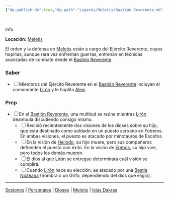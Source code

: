 ```yaml
---
{"dg-publish-dm":true,"dg-path":"Lugares/Meletis/Bastión Reverente.md","permalink":"/lugares/meletis/bastion-reverente/"}
---
```


<p><span><div data-callout-metadata="" data-callout-fold="" data-callout="info" class="callout node-insert-event"><div class="callout-title" dir="auto"><div class="callout-icon"><svg width="16" height="16"></svg></div><div class="callout-title-inner">Info</div></div><div class="callout-content">
<p dir="auto"><strong>Locación:</strong> <a data-tooltip-position="top" aria-label="Lugares/Meletis.md" data-href="Lugares/Meletis.md" href="Lugares/Meletis.md" class="internal-link" target="_blank" rel="noopener nofollow">Meletis</a></p>
</div></div></span></p><p><span>El orden y la defensa en <a data-tooltip-position="top" aria-label="Lugares/Meletis" data-href="Lugares/Meletis" href="Lugares/Meletis" class="internal-link" target="_blank" rel="noopener nofollow">Meletis</a> están a cargo del Ejército Reverente, cuyos hoplitas, aunque rara vez enfrentan guerras, entrenan en técnicas avanzadas de combate desde el <a data-tooltip-position="top" aria-label="Lugares/Bastión Reverente" data-href="Lugares/Bastión Reverente" href="Lugares/Bastión Reverente" class="internal-link" target="_blank" rel="noopener nofollow">Bastión Reverente</a>.</span></p><h3><span>Saber</span></h3><div><ul class="contains-task-list"><li data-task=" " class="dataview task-list-item"><input type="checkbox" class="dataview task-list-item-checkbox"><span>Miembros del Ejército Reverente en el <a data-tooltip-position="top" aria-label="Lugares/Bastión Reverente" data-href="Lugares/Bastión Reverente" href="Lugares/Bastión Reverente" class="internal-link" target="_blank" rel="noopener nofollow">Bastión Reverente</a> incluyen el comandante <a data-tooltip-position="top" aria-label="Personajes/Lirón" data-href="Personajes/Lirón" href="Personajes/Lirón" class="internal-link" target="_blank" rel="noopener nofollow">Lirón</a> y le hoplita <a data-tooltip-position="top" aria-label="Personajes/Alexi" data-href="Personajes/Alexi" href="Personajes/Alexi" class="internal-link" target="_blank" rel="noopener nofollow">Alexi</a></span></li></ul></div><h3><span>Prep</span></h3><div><ul class="contains-task-list"><li data-task=" " class="dataview task-list-item"><input type="checkbox" class="dataview task-list-item-checkbox"><span>En el <a data-tooltip-position="top" aria-label="Lugares/Bastión Reverente" data-href="Lugares/Bastión Reverente" href="Lugares/Bastión Reverente" class="internal-link" target="_blank" rel="noopener nofollow">Bastión Reverente</a>, una multitud se reúne mientras <a data-tooltip-position="top" aria-label="Personajes/Lirón" data-href="Personajes/Lirón" href="Personajes/Lirón" class="internal-link" target="_blank" rel="noopener nofollow">Lirón</a> deambula discutiendo consigo mismo.</span><ul class="contains-task-list"><li data-task=" " class="dataview task-list-item"><input type="checkbox" class="dataview task-list-item-checkbox"><span>Recibió recientemente dos visiones de los dioses sobre su hijo, que está destinado como soldado en un puesto acroano en Foberos. En ambas visiones, el puesto es atacado por minotauros de Escofos.</span></li><li data-task=" " class="dataview task-list-item"><input type="checkbox" class="dataview task-list-item-checkbox"><span>En la visión de <a data-tooltip-position="top" aria-label="Dioses/Heliodo" data-href="Dioses/Heliodo" href="Dioses/Heliodo" class="internal-link" target="_blank" rel="noopener nofollow">Heliodo</a>, su hijo muere, pero sus compañeros defienden el puesto con éxito. En la visión de <a data-tooltip-position="top" aria-label="Dioses/Érebos" data-href="Dioses/Érebos" href="Dioses/Érebos" class="internal-link" target="_blank" rel="noopener nofollow">Érebos</a>, su hijo vive, pero todos los demás mueren.</span></li><li data-task=" " class="dataview task-list-item"><input type="checkbox" class="dataview task-list-item-checkbox"><span>El dios al que <a data-tooltip-position="top" aria-label="Personajes/Lirón" data-href="Personajes/Lirón" href="Personajes/Lirón" class="internal-link" target="_blank" rel="noopener nofollow">Lirón</a> se entregue determinará cuál visión se cumplirá.</span></li><li data-task=" " class="dataview task-list-item"><input type="checkbox" class="dataview task-list-item-checkbox"><span>Cuando <a data-tooltip-position="top" aria-label="Personajes/Lirón" data-href="Personajes/Lirón" href="Personajes/Lirón" class="internal-link" target="_blank" rel="noopener nofollow">Lirón</a> hace su elección, es atacado por una <a data-tooltip-position="top" aria-label="Statblocks/Bestia Nicteana" data-href="Statblocks/Bestia Nicteana" href="Statblocks/Bestia Nicteana" class="internal-link" target="_blank" rel="noopener nofollow">Bestia Nicteana</a> (Sombra o un Grifo, dependiendo del dios que eligió).</span></li></ul></li></ul></div><p><span><hr></span></p><span><span><a data-tooltip-position="top" aria-label="Almanaque/Sesiones" data-href="Almanaque/Sesiones" href="Almanaque/Sesiones" class="internal-link" target="_blank" rel="noopener nofollow">Sesiones</a> | <a data-tooltip-position="top" aria-label="Almanaque/Personajes" data-href="Almanaque/Personajes" href="Almanaque/Personajes" class="internal-link" target="_blank" rel="noopener nofollow">Personajes</a> | <a data-tooltip-position="top" aria-label="Almanaque/Dioses" data-href="Almanaque/Dioses" href="Almanaque/Dioses" class="internal-link" target="_blank" rel="noopener nofollow">Dioses</a> | <a data-tooltip-position="top" aria-label="Lugares/Meletis" data-href="Lugares/Meletis" href="Lugares/Meletis" class="internal-link" target="_blank" rel="noopener nofollow">Meletis</a> | <a data-tooltip-position="top" aria-label="Lugares/Islas Dakras" data-href="Lugares/Islas Dakras" href="Lugares/Islas Dakras" class="internal-link" target="_blank" rel="noopener nofollow">Islas Dakras</a> </span></span>